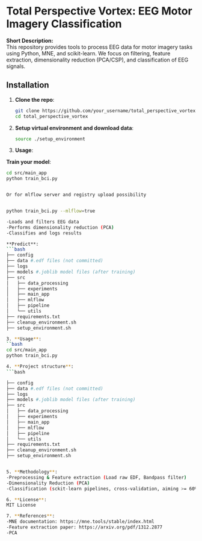 # Total Perspective Vortex: EEG Motor Imagery Classification

**Short Description:**  
This repository provides tools to process EEG data for motor imagery tasks using Python, MNE, and scikit-learn. We focus on filtering, feature extraction, dimensionality reduction (PCA/CSP), and classification of EEG signals.

## Installation

1. **Clone the repo**:
   ```bash
   git clone https://github.com/your_username/total_perspective_vortex.git
   cd total_perspective_vortex

2. **Setup virtual environment and download data**:
   ```bash
   source ./setup_environment

3. **Usage**:

**Train your model**:
   ```bash
   cd src/main_app
   python train_bci.py


Or for mlflow server and registry upload possibility


python train_bci.py --mlflow=true 

-Loads and filters EEG data
-Performs dimensionality reduction (PCA)
-Classifies and logs results

**Predict**:
   ```bash
   ├── config
   ├── data #.edf files (not committed)
   ├── logs
   ├── models #.joblib model files (after training)
   ├── src
   │   ├── data_processing
   │   ├── experiments
   │   ├── main_app
   │   ├── mlflow
   │   ├── pipeline
   │   └── utils
   ├── requirements.txt
   ├── cleanup_environment.sh
   ├── setup_environment.sh

3. **Usage**:
``bash
   cd src/main_app
   python train_bci.py

4. **Project structure**:
   ```bash
   
   ├── config
   ├── data #.edf files (not committed)
   ├── logs
   ├── models #.joblib model files (after training)
   ├── src
   │   ├── data_processing
   │   ├── experiments
   │   ├── main_app
   │   ├── mlflow
   │   ├── pipeline
   │   └── utils
   ├── requirements.txt
   ├── cleanup_environment.sh
   ├── setup_environment.sh


5. **Methodology**:
-Preprocessing & Feature extraction (Load raw EDF, Bandpass filter)
-Dimensionality Reduction (PCA)
-Classification (sckit-learn pipelines, cross-validation, aiming >= 60% accuracy on unseen data)

6. **License**:
MIT License

7. **References**:
-MNE documentation: https://mne.tools/stable/index.html
-Feature extraction paper: https://arxiv.org/pdf/1312.2877
-PCA


